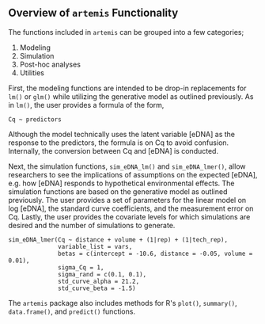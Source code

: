 ## Overview of `artemis` Functionality

The functions included in `artemis` can be grouped into a few
categories; 

  1. Modeling 
  2. Simulation
  3. Post-hoc analyses
  4. Utilities


First, the modeling functions are intended to be drop-in replacements
for `lm()` or `glm()` while utilizing the generative model as outlined
previously. As in `lm()`, the user provides a formula of the form,

```
Cq ~ predictors
```

Although the model technically uses the latent variable [eDNA] as the
response to the predictors, the formula is on Cq to avoid
confusion. Internally, the conversion between Cq and [eDNA] is
conducted.

<!-- Maybe swap this after the modeling? -->

Next, the simulation functions, `sim_eDNA_lm()` and
`sim_eDNA_lmer()`, allow researchers to see the implications of
assumptions on the expected [eDNA], e.g. how [eDNA] responds to
hypothetical environmental effects. The simulation functions are based
on the generative model as outlined previously. The user provides a
set of parameters for the linear model on log [eDNA], the standard
curve coefficients, and the measurement error on Cq. Lastly, the user
provides the covariate levels for which simulations are desired and
the number of simulations to generate. 

 <!-- Example of the simulation workflow here -->
```{r eval = FALSE, warning = FALSE}
sim_eDNA_lmer(Cq ~ distance + volume + (1|rep) + (1|tech_rep),
              variable_list = vars,
              betas = c(intercept = -10.6, distance = -0.05, volume = 0.01),
              sigma_Cq = 1,
              sigma_rand = c(0.1, 0.1), 
              std_curve_alpha = 21.2,
              std_curve_beta = -1.5)

```


The `artemis` package also includes methods for R's `plot()`,
`summary()`, `data.frame()`, and `predict()` functions.

